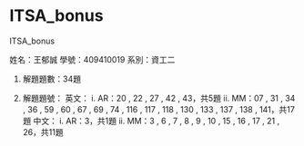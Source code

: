 # ITSA_bonus
ITSA_bonus

姓名：王郁誠
學號：409410019
系別：資工二

1.	解題題數：34題 

2.	解題題號：
英文：
  i.	AR：20 , 22 , 27 , 42 , 43，共5題 
  ii.	MM：07 , 31 , 34 , 36 , 59 , 60 , 67 , 69 , 74 , 116 , 117 , 118 , 130 , 133 , 137 , 138 , 141，共17題 
中文：
  i.	AR：3，共1題
  ii.	MM：3 , 6 , 7 , 8 , 9 , 10 , 15 , 16 , 17 , 21 , 26，共11題

